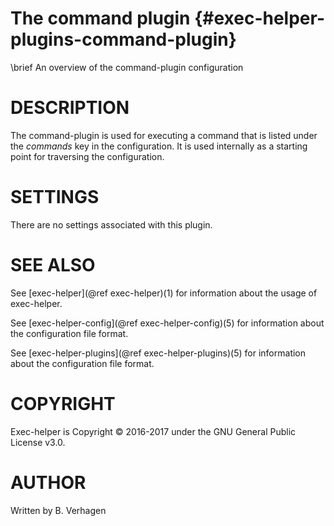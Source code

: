 The command plugin  {#exec-helper-plugins-command-plugin}
============================
\brief An overview of the command-plugin configuration

# DESCRIPTION
The command-plugin is used for executing a command that is listed under the _commands_ key in the configuration. It is used internally as a starting point for traversing the configuration.

# SETTINGS
There are no settings associated with this plugin. 

# SEE ALSO
See [exec-helper](@ref exec-helper)(1) for information about the usage of exec-helper.

See [exec-helper-config](@ref exec-helper-config)(5) for information about the configuration file format.

See [exec-helper-plugins](@ref exec-helper-plugins)(5) for information about the configuration file format.

# COPYRIGHT
 Exec-helper is Copyright &copy; 2016-2017 under the GNU General Public License v3.0.

# AUTHOR
Written by B. Verhagen

